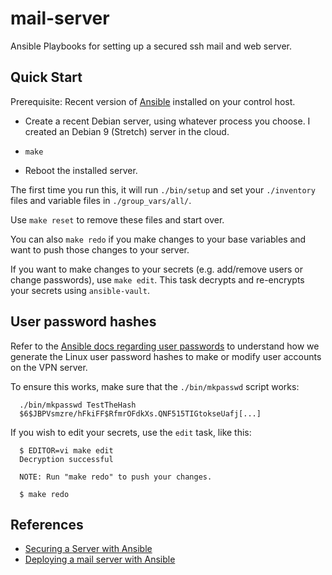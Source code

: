# mail-server

Ansible Playbooks for setting up a secured ssh mail and web server.

## Quick Start

Prerequisite: Recent version of [Ansible](http://docs.ansible.com) installed
on your control host.

- Create a recent Debian server, using whatever process you choose. I created
  an Debian 9 (Stretch) server in the cloud.

- `make`

- Reboot the installed server.

The first time you run this, it will run `./bin/setup` and set your
`./inventory` files and variable files in `./group_vars/all/`.

Use `make reset` to remove these files and start over.

You can also `make redo` if you make changes to your
base variables and want to push those changes to your server.

If you want to make changes to your secrets (e.g. add/remove users or change
passwords), use `make edit`. This task decrypts and re-encrypts your secrets
using `ansible-vault`.

## User password hashes

Refer to the [Ansible docs regarding user passwords](http://docs.ansible.com/ansible/faq.html#how-do-i-generate-crypted-passwords-for-the-user-module)
to understand how we generate the Linux user password hashes to make or
modify user accounts on the VPN server.

To ensure this works, make sure that the `./bin/mkpasswd` script works:

      ./bin/mkpasswd TestTheHash
      $6$JBPVsmzre/hFkiFF$RfmrOFdkXs.QNF515TIGtokseUafj[...]

If you wish to edit your secrets, use the `edit` task, like this:

      $ EDITOR=vi make edit
      Decryption successful

      NOTE: Run "make redo" to push your changes.

      $ make redo

## References

- [Securing a Server with Ansible](https://ryaneschinger.com/blog/securing-a-server-with-ansible/)
- [Deploying a mail server with Ansible](https://workaround.org/ispmail/jessie/ansible)
